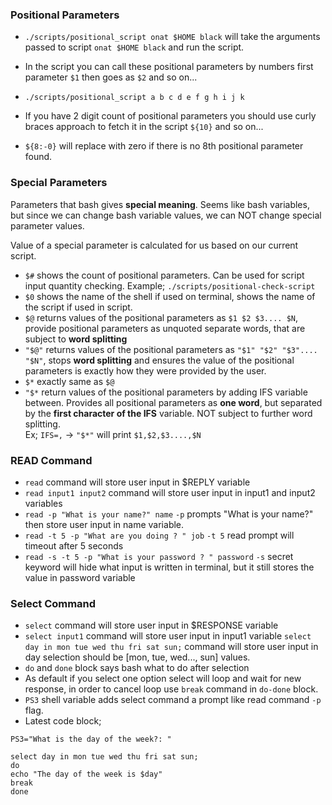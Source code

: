 ### Positional Parameters

- ```./scripts/positional_script onat $HOME black``` will take the arguments passed to script ```onat $HOME black``` and run the script.

- In the script you can call these positional parameters by numbers first parameter ```$1``` then goes as ```$2``` and so on...
- ```./scripts/positional_script a b c d e f g h i j k```
- If you have 2 digit count of positional parameters you should use curly braces approach to fetch it in the script ```${10}``` and so on...
- ```${8:-0}``` will replace with zero if there is no 8th positional parameter found.


### Special Parameters

Parameters that bash gives **special meaning**. Seems like bash variables, but since we can change bash variable values, we can NOT change special parameter values.

Value of a special parameter is calculated for us based on our current script.

- ```$#``` shows the count of positional parameters. Can be used for script input quantity checking. Example; ```./scripts/positional-check-script```
- ```$0``` shows the name of the shell if used on terminal, shows the name of the script if used in script.
- ```$@``` returns values of the positional parameters as ```$1 $2 $3.... $N```, provide positional parameters as unquoted separate words, that are subject to **word splitting**
- ```"$@"``` returns values of the positional parameters as ```"$1" "$2" "$3".... "$N"```, stops **word splitting** and ensures the value of the positional parameters is exactly how they were provided by the user.
- ```$*``` exactly same as ```$@```
- ```"$*``` return values of the positional parameters by adding IFS variable between. Provides all positional parameters as **one word**, but separated by the **first character of the IFS** variable. NOT subject to further word splitting.<br>
Ex; ```IFS=,``` -> ```"$*"``` will print ```$1,$2,$3....,$N```

### READ Command

- ```read``` command will store user input in $REPLY variable
- ```read input1 input2``` command will store user input in input1 and input2 variables
- ```read -p "What is your name?" name``` ```-p``` prompts "What is your name?" then store user input in name variable.
- ```read -t 5 -p "What are you doing ? " job``` ```-t 5``` read prompt will timeout after 5 seconds
- ```read -s -t 5 -p "What is your password ? " password``` ```-s``` secret keyword will hide what input is written in terminal, but it still stores the value in password variable

### Select Command

- ```select``` command will store user input in $RESPONSE variable
- ```select input1``` command will store user input in input1 variable
```select day in mon tue wed thu fri sat sun;``` command will store user input in day selection should be [mon, tue, wed..., sun] values.
- ```do``` and ```done``` block says bash what to do after selection
- As default if you select one option select will loop and wait for new response, in order to cancel loop use ```break``` command in ```do-done``` block.
- ```PS3``` shell variable adds select command a prompt like read command ```-p``` flag.
- Latest code block;
```
PS3="What is the day of the week?: "

select day in mon tue wed thu fri sat sun;
do
echo "The day of the week is $day"
break
done 
```
